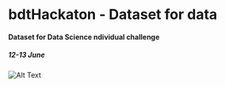 # bdtHackaton - Dataset for data
#### Dataset for Data Science ndividual challenge
##### 12-13 June

![Alt Text](https://github.com/nuwe-io/bdt_hackathon_data_challenge/blob/main/atoms.gif)
 
